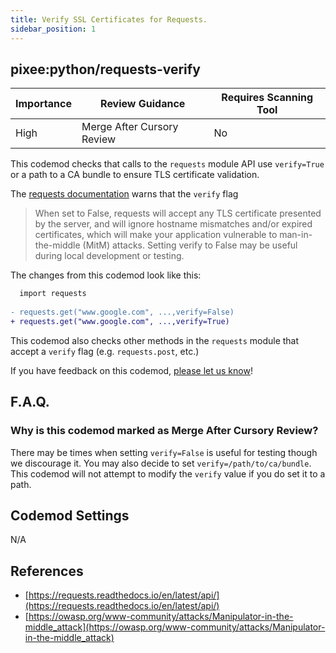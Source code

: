 ```yaml
---
title: Verify SSL Certificates for Requests.
sidebar_position: 1
---
```


## pixee:python/requests-verify

| Importance | Review Guidance            | Requires Scanning Tool |
|------------|----------------------------|------------------------|
| High       | Merge After Cursory Review | No                     |

This codemod checks that calls to the `requests` module API use `verify=True` or a path to a CA bundle to ensure TLS certificate validation.

The [requests documentation](https://requests.readthedocs.io/en/latest/api/) warns that the `verify` flag
> When set to False, requests will accept any TLS certificate presented by the server, and will ignore hostname mismatches and/or expired certificates, which will make your application vulnerable to man-in-the-middle (MitM) attacks. Setting verify to False may be useful during local development or testing.

The changes from this codemod look like this:


```diff
  import requests
  
- requests.get("www.google.com", ...,verify=False)
+ requests.get("www.google.com", ...,verify=True)
```

This codemod also checks other methods in the `requests` module that accept a `verify` flag (e.g. `requests.post`, etc.)

If you have feedback on this codemod, [please let us know](mailto:feedback@pixee.ai)!

## F.A.Q.

### Why is this codemod marked as Merge After Cursory Review?

There may be times when setting `verify=False` is useful for testing though we discourage it. 
You may also decide to set `verify=/path/to/ca/bundle`. This codemod will not attempt to modify the `verify` value if you do set it to a path.

## Codemod Settings

N/A

## References

* [https://requests.readthedocs.io/en/latest/api/](https://requests.readthedocs.io/en/latest/api/)
* [https://owasp.org/www-community/attacks/Manipulator-in-the-middle_attack](https://owasp.org/www-community/attacks/Manipulator-in-the-middle_attack)

